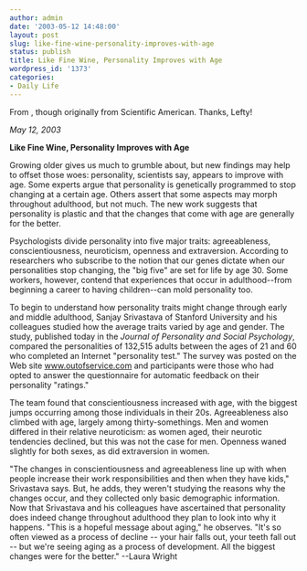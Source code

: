 ```yaml
---
author: admin
date: '2003-05-12 14:48:00'
layout: post
slug: like-fine-wine-personality-improves-with-age
status: publish
title: Like Fine Wine, Personality Improves with Age
wordpress_id: '1373'
categories:
- Daily Life
---
```

From , though originally from Scientific American. Thanks, Lefty!

<i>May 12, 2003</i>
 
<b>Like Fine Wine, Personality Improves with Age</b>
 
Growing older gives us much to grumble about, but new findings may help to offset those woes: personality, scientists say, appears to improve with age. Some experts argue that personality is genetically programmed to stop changing at a certain age. Others assert that some aspects may morph throughout adulthood, but not much. The new work suggests that personality is plastic and that the changes that come with age are generally for the better. 

Psychologists divide personality into five major traits: agreeableness, conscientiousness, neuroticism, openness and extraversion. According to researchers who subscribe to the notion that our genes dictate when our personalities stop changing, the "big five" are set for life by age 30. Some workers, however, contend that experiences that occur in adulthood--from beginning a career to having children--can mold personality too. 

To begin to understand how personality traits might change through early and middle adulthood, Sanjay Srivastava of Stanford University and his colleagues studied how the average traits varied by age and gender. The study, published today in the <i>Journal of Personality and Social Psychology</i>, compared the personalities of 132,515 adults between the ages of 21 and 60 who completed an Internet "personality test." The survey was posted on the Web site www.outofservice.com and participants were those who had opted to answer the questionnaire for automatic feedback on their personality "ratings." 

The team found that conscientiousness increased with age, with the biggest jumps occurring among those individuals in their 20s. Agreeableness also climbed with age, largely among thirty-somethings. Men and women differed in their relative neuroticism: as women aged, their neurotic tendencies declined, but this was not the case for men. Openness waned slightly for both sexes, as did extraversion in women. 

"The changes in conscientiousness and agreeableness line up with when people increase their work responsibilities and then when they have kids," Srivastava says. But, he adds, they weren&apos;t studying the reasons why the changes occur, and they collected only basic demographic information. Now that Srivastava and his colleagues have ascertained that personality does indeed change throughout adulthood they plan to look into why it happens. "This is a hopeful message about aging," he observes. "It&apos;s so often viewed as a process of decline -- your hair falls out, your teeth fall out -- but we&apos;re seeing aging as a process of development. All the biggest changes were for the better." --Laura Wright
